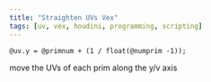 ```yaml
---
title: "Straighten UVs Vex"
tags: [uv, vex, houdini, programming, scripting]
---
```



```vex
@uv.y = @primnum + (1 / float(@numprim -1));
```

move the UVs of each prim along the y/v axis

```vex